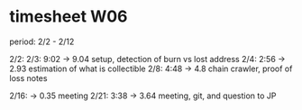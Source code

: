 # timesheet W06

period: 2/2 - 2/12

2/2: 
2/3:  9:02 -> 9.04 setup, detection of burn vs lost address
2/4:  2:56 -> 2.93 estimation of what is collectible
2/8:  4:48 -> 4.8 chain crawler, proof of loss notes

2/16:      -> 0.35 meeting
2/21: 3:38 -> 3.64 meeting, git, and question to JP

